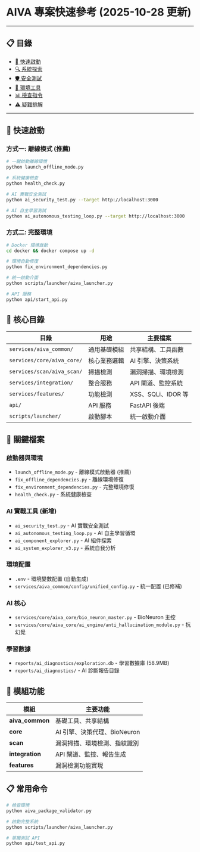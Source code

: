 # AIVA 專案快速參考 (2025-10-28 更新)

---

## 📋 目錄

- [🚀 快速啟動](#-快速啟動)
- [🔍 系統探索](#-系統探索)
- [🛡️ 安全測試](#️-安全測試)
- [🔧 環境工具](#-環境工具)
- [📊 檢查指令](#-檢查指令)
- [⚠️ 疑難排解](#️-疑難排解)

---

## 🚀 快速啟動

### 方式一: 離線模式 (推薦)
```bash
# 一鍵啟動離線環境
python launch_offline_mode.py

# 系統健康檢查
python health_check.py

# AI 實戰安全測試
python ai_security_test.py --target http://localhost:3000

# AI 自主學習測試
python ai_autonomous_testing_loop.py --target http://localhost:3000
```

### 方式二: 完整環境
```bash
# Docker 環境啟動
cd docker && docker compose up -d

# 環境自動修復
python fix_environment_dependencies.py

# 統一啟動介面
python scripts/launcher/aiva_launcher.py

# API 服務
python api/start_api.py
```

## 📂 核心目錄

| 目錄 | 用途 | 主要檔案 |
|------|------|----------|
| `services/aiva_common/` | 通用基礎模組 | 共享結構、工具函數 |
| `services/core/aiva_core/` | 核心業務邏輯 | AI 引擎、決策系統 |
| `services/scan/aiva_scan/` | 掃描檢測 | 漏洞掃描、環境檢測 |
| `services/integration/` | 整合服務 | API 閘道、監控系統 |
| `services/features/` | 功能檢測 | XSS、SQLi、IDOR 等 |
| `api/` | API 服務 | FastAPI 後端 |
| `scripts/launcher/` | 啟動腳本 | 統一啟動介面 |

## 🔧 關鍵檔案

### 啟動器與環境
- `launch_offline_mode.py` - 離線模式啟動器 (推薦)
- `fix_offline_dependencies.py` - 離線環境修復
- `fix_environment_dependencies.py` - 完整環境修復
- `health_check.py` - 系統健康檢查

### AI 實戰工具 (新增)
- `ai_security_test.py` - AI 實戰安全測試
- `ai_autonomous_testing_loop.py` - AI 自主學習循環
- `ai_component_explorer.py` - AI 組件探索
- `ai_system_explorer_v3.py` - 系統自我分析

### 環境配置
- `.env` - 環境變數配置 (自動生成)
- `services/aiva_common/config/unified_config.py` - 統一配置 (已修補)

### AI 核心
- `services/core/aiva_core/bio_neuron_master.py` - BioNeuron 主控
- `services/core/aiva_core/ai_engine/anti_hallucination_module.py` - 抗幻覺

### 學習數據
- `reports/ai_diagnostics/exploration.db` - 學習數據庫 (58.9MB)
- `reports/ai_diagnostics/` - AI 診斷報告目錄

## 🎯 模組功能

| 模組 | 主要功能 |
|------|----------|
| **aiva_common** | 基礎工具、共享結構 |
| **core** | AI 引擎、決策代理、BioNeuron |
| **scan** | 漏洞掃描、環境檢測、指紋識別 |
| **integration** | API 閘道、監控、報告生成 |
| **features** | 漏洞檢測功能實現 |

## 📋 常用命令

```bash
# 檢查環境
python aiva_package_validator.py

# 啟動完整系統
python scripts/launcher/aiva_launcher.py

# 單獨測試 API
python api/test_api.py
```